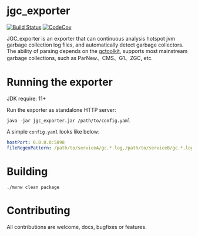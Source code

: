 # jgc_exporter
[![Build Status][maven-build-image]][maven-build-url]
[![CodeCov][codecov-image]][codecov-url]

JGC_exporter is an exporter that can continuous analysis hotspot jvm garbage collection log files, and automatically detect garbage collectors. The ability of parsing depends on the [gctoolkit](https://github.com/microsoft/gctoolkit), supports most mainstream garbage collections, such as ParNew、CMS、G1、ZGC, etc.
# Running the exporter
JDK require: 11+

Run the exporter as standalone HTTP server:
```shell
java -jar jgc_exporter.jar /path/to/config.yaml
```

A simple `config.yaml` looks like below:
```yaml
hostPort: 0.0.0.0:5898
fileRegexPattern: /path/to/serviceA/gc.*.log,/path/to/serviceB/gc.*.log
```

# Building
```
./mvnw clean package
```

# Contributing
All contributions are welcome, docs, bugfixes or features.

[maven-build-image]: https://github.com/loyispa/jgc_exporter/workflows/Java%20CI%20with%20Maven/badge.svg
[maven-build-url]: https://github.com/loyispa/jgc_exporter/actions/workflows/maven.yaml
[codecov-image]: https://codecov.io/gh/loyispa/jgc_exporter/branch/main/graph/badge.svg
[codecov-url]: https://app.codecov.io/gh/loyispa/jgc_exporter